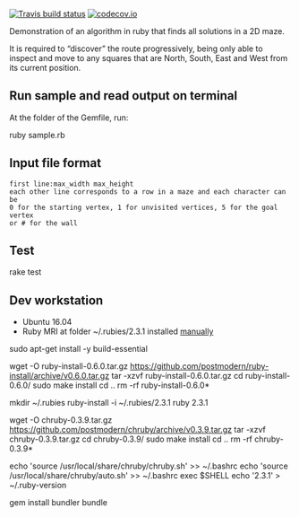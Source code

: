 [![Travis build status](https://travis-ci.org/nicosmaris/demos.png?branch=master)](https://travis-ci.org/nicosmaris/demos) [![codecov.io](http://codecov.io/github/nicosmaris/demos/coverage.svg?branch=master)](https://codecov.io/gh/nicosmaris/demos/branch/master) 

Demonstration of an algorithm in ruby that finds all solutions in a 2D maze.

It is required to “discover” the route progressively, being only able to inspect and move to any squares that are North, South, East and West from its current position.

## Run sample and read output on terminal

At the folder of the Gemfile, run:

ruby sample.rb

## Input file format

```
first line:max_width max_height
each other line corresponds to a row in a maze and each character can be
0 for the starting vertex, 1 for unvisited vertices, 5 for the goal vertex
or # for the wall
```

## Test

rake test

## Dev workstation

* Ubuntu 16.04
* Ruby MRI at folder ~/.rubies/2.3.1 installed [manually](http://ryanbigg.com/2014/10/ubuntu-ruby-ruby-install-chruby-and-you/)


sudo apt-get install -y build-essential

wget -O ruby-install-0.6.0.tar.gz   https://github.com/postmodern/ruby-install/archive/v0.6.0.tar.gz
tar -xzvf ruby-install-0.6.0.tar.gz
cd ruby-install-0.6.0/
sudo make install
cd ..
rm -rf ruby-install-0.6.0*

mkdir ~/.rubies
ruby-install -i ~/.rubies/2.3.1 ruby 2.3.1

wget -O chruby-0.3.9.tar.gz   https://github.com/postmodern/chruby/archive/v0.3.9.tar.gz
tar -xzvf chruby-0.3.9.tar.gz
cd chruby-0.3.9/
sudo make install
cd ..
rm -rf chruby-0.3.9*

echo 'source /usr/local/share/chruby/chruby.sh' >> ~/.bashrc
echo 'source /usr/local/share/chruby/auto.sh' >> ~/.bashrc
exec $SHELL
echo '2.3.1' > ~/.ruby-version

gem install bundler
bundle

